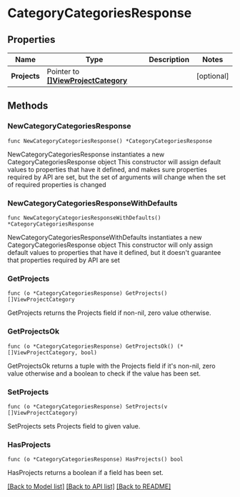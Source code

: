 # CategoryCategoriesResponse

## Properties

Name | Type | Description | Notes
------------ | ------------- | ------------- | -------------
**Projects** | Pointer to [**[]ViewProjectCategory**](ViewProjectCategory.md) |  | [optional] 

## Methods

### NewCategoryCategoriesResponse

`func NewCategoryCategoriesResponse() *CategoryCategoriesResponse`

NewCategoryCategoriesResponse instantiates a new CategoryCategoriesResponse object
This constructor will assign default values to properties that have it defined,
and makes sure properties required by API are set, but the set of arguments
will change when the set of required properties is changed

### NewCategoryCategoriesResponseWithDefaults

`func NewCategoryCategoriesResponseWithDefaults() *CategoryCategoriesResponse`

NewCategoryCategoriesResponseWithDefaults instantiates a new CategoryCategoriesResponse object
This constructor will only assign default values to properties that have it defined,
but it doesn't guarantee that properties required by API are set

### GetProjects

`func (o *CategoryCategoriesResponse) GetProjects() []ViewProjectCategory`

GetProjects returns the Projects field if non-nil, zero value otherwise.

### GetProjectsOk

`func (o *CategoryCategoriesResponse) GetProjectsOk() (*[]ViewProjectCategory, bool)`

GetProjectsOk returns a tuple with the Projects field if it's non-nil, zero value otherwise
and a boolean to check if the value has been set.

### SetProjects

`func (o *CategoryCategoriesResponse) SetProjects(v []ViewProjectCategory)`

SetProjects sets Projects field to given value.

### HasProjects

`func (o *CategoryCategoriesResponse) HasProjects() bool`

HasProjects returns a boolean if a field has been set.


[[Back to Model list]](../README.md#documentation-for-models) [[Back to API list]](../README.md#documentation-for-api-endpoints) [[Back to README]](../README.md)


